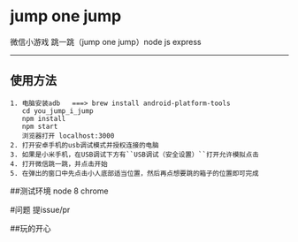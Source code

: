 # jump one jump
微信小游戏 跳一跳（jump one jump）node js express

---

## 使用方法
```
1. 电脑安装adb   ===> brew install android-platform-tools
   cd you_jump_i_jump
   npm install
   npm start
   浏览器打开 localhost:3000
2. 打开安卓手机的usb调试模式并授权连接的电脑
3. 如果是小米手机，在USB调试下方有``USB调试（安全设置）``打开允许模拟点击 
4. 打开微信跳一跳，并点击开始
5. 在弹出的窗口中先点击小人底部适当位置，然后再点想要跳的箱子的位置即可完成
```

##测试环境
node 8
chrome

#问题
提issue/pr

##玩的开心


